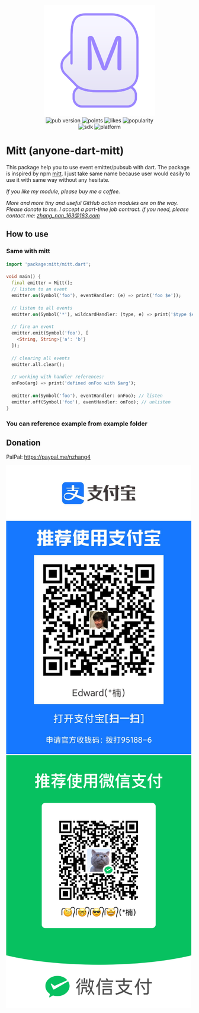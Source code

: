 <p align="center">
  <img src="https://raw.githubusercontent.com/anyone-developer/anyone-dart-mitt/main/misc/logo.png" width="300" height="300" alt="mitt">
  <br>
  <img src="https://badgen.net/pub/v/mitt" alt="pub version">
  <img src="https://badgen.net/pub/points/mitt" alt="points">
  <img src="https://badgen.net/pub/likes/mitt" alt="likes">
  <img src="https://badgen.net/pub/popularity/mitt" alt="popularity">
  <br>
  <img src="https://badgen.net/pub/sdk-version/mitt" alt="sdk">
  <img src="https://badgen.net/pub/flutter-platform/mitt" alt="platform">
</p>

# Mitt (anyone-dart-mitt)

This package help you to use event emitter/pubsub with dart. The package is inspired by npm [mitt](https://www.npmjs.com/package/mitt#all). I just take same name because user would easily to use it with same way without any hesitate.

*If you like my module, please buy me a coffee.*

*More and more tiny and useful GitHub action modules are on the way. Please donate to me. I accept a part-time job contract. if you need, please contact me: zhang_nan_163@163.com*

## How to use

### Same with mitt

```dart
import 'package:mitt/mitt.dart';

void main() {
  final emitter = Mitt();
  // listen to an event
  emitter.on(Symbol('foo'), eventHandler: (e) => print('foo $e'));

  // listen to all events
  emitter.on(Symbol('*'), wildcardHandler: (type, e) => print('$type $e'));

  // fire an event
  emitter.emit(Symbol('foo'), [
    <String, String>{'a': 'b'}
  ]);

  // clearing all events
  emitter.all.clear();

  // working with handler references:
  onFoo(arg) => print('defined onFoo with $arg');

  emitter.on(Symbol('foo'), eventHandler: onFoo); // listen
  emitter.off(Symbol('foo'), eventHandler: onFoo); // unlisten
}
```

### You can reference example from example folder

## Donation

PalPal: https://paypal.me/nzhang4

<img src="https://raw.githubusercontent.com/anyone-developer/anyone-dart-mitt/main/misc/alipay.jpeg" width="500">

<img src="https://raw.githubusercontent.com/anyone-developer/anyone-dart-mitt/main/misc/wechat_pay.png" width="500">


